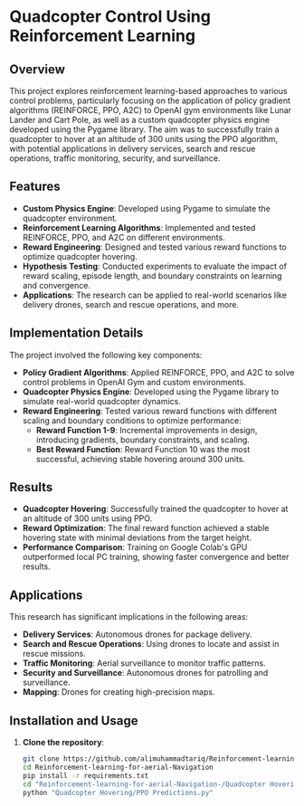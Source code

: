# Quadcopter Control Using Reinforcement Learning

## Overview
This project explores reinforcement learning-based approaches to various control problems, particularly focusing on the application of policy gradient algorithms (REINFORCE, PPO, A2C) to OpenAI gym environments like Lunar Lander and Cart Pole, as well as a custom quadcopter physics engine developed using the Pygame library. The aim was to successfully train a quadcopter to hover at an altitude of 300 units using the PPO algorithm, with potential applications in delivery services, search and rescue operations, traffic monitoring, security, and surveillance.

## Features
- **Custom Physics Engine**: Developed using Pygame to simulate the quadcopter environment.
- **Reinforcement Learning Algorithms**: Implemented and tested REINFORCE, PPO, and A2C on different environments.
- **Reward Engineering**: Designed and tested various reward functions to optimize quadcopter hovering.
- **Hypothesis Testing**: Conducted experiments to evaluate the impact of reward scaling, episode length, and boundary constraints on learning and convergence.
- **Applications**: The research can be applied to real-world scenarios like delivery drones, search and rescue operations, and more.

## Implementation Details
The project involved the following key components:
- **Policy Gradient Algorithms**: Applied REINFORCE, PPO, and A2C to solve control problems in OpenAI Gym and custom environments.
- **Quadcopter Physics Engine**: Developed using the Pygame library to simulate real-world quadcopter dynamics.
- **Reward Engineering**: Tested various reward functions with different scaling and boundary conditions to optimize performance:
  - **Reward Function 1-9**: Incremental improvements in design, introducing gradients, boundary constraints, and scaling.
  - **Best Reward Function**: Reward Function 10 was the most successful, achieving stable hovering around 300 units.

## Results
- **Quadcopter Hovering**: Successfully trained the quadcopter to hover at an altitude of 300 units using PPO.
- **Reward Optimization**: The final reward function achieved a stable hovering state with minimal deviations from the target height.
- **Performance Comparison**: Training on Google Colab's GPU outperformed local PC training, showing faster convergence and better results.

## Applications
This research has significant implications in the following areas:
- **Delivery Services**: Autonomous drones for package delivery.
- **Search and Rescue Operations**: Using drones to locate and assist in rescue missions.
- **Traffic Monitoring**: Aerial surveillance to monitor traffic patterns.
- **Security and Surveillance**: Autonomous drones for patrolling and surveillance.
- **Mapping**: Drones for creating high-precision maps.

## Installation and Usage
1. **Clone the repository**:
   ```bash
   git clone https://github.com/alimuhammadtariq/Reinforcement-learning-for-aerial-Navigation-.git
   cd Reinforcement-learning-for-aerial-Navigation
   pip install -r requirements.txt
   cd "Reinforcement-learning-for-aerial-Navigation-/Quadcopter Hovering"
   python "Quadcopter Hovering/PPO Predictions.py"


